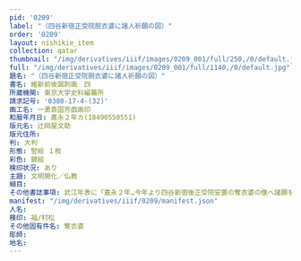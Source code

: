 ```yaml
---
pid: '0209'
label: "（四谷新宿正受院脱衣婆に諸人祈願の図）"
order: '0209'
layout: nishikie_item
collection: qatar
thumbnail: "/img/derivatives/iiif/images/0209_001/full/250,/0/default.jpg"
full: "/img/derivatives/iiif/images/0209_001/full/1140,/0/default.jpg"
題名: "（四谷新宿正受院脱衣婆に諸人祈願の図）"
書名: 維新前後諷刺画　四
所蔵機関: 東京大学史料編纂所
請求記号: '0380-17-4-(32)'
画工名: 一勇斎国芳戯画印
和暦年月日: 嘉永２年カ(18490550551)
版元名: 辻岡屋文助
版元住所: 
判: 大判
形態: 竪絵 １枚
彩色: 錦絵
検印状況: あり
主題: 文明開化／仏教
細目: 
その他書誌事項: 武江年表に「嘉永２年…今年より四谷新宿後正受院安置の奪衣婆の像へ諸願をかくる事おこなはれ、日毎に参詣群集し百度参等をなす」とあり
manifest: "/img/derivatives/iiif/0209/manifest.json"
人名: 
検印: 福/村松
その他固有件名: 奪衣婆
彫師: 
地名: 
---
```


